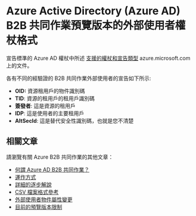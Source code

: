 <properties
   pageTitle="Azure Active Directory B2B 共同作業預覽版本的外部使用者權杖格式 | Microsoft Azure"
   description="Azure Active Directory B2B 可讓企業合作夥伴選擇性地存取您的公司應用程式，以支援公司間的關係"
   services="active-directory"
   authors="viv-liu"
   manager="cliffdi"
   editor=""
   tags=""/>

<tags
   ms.service="active-directory"
   ms.devlang="NA"
   ms.topic="article"
   ms.tgt_pltfrm="NA"
   ms.workload="na"
   ms.date="10/27/2015"
   ms.author="viviali"/>

# Azure Active Directory (Azure AD) B2B 共同作業預覽版本的外部使用者權杖格式
宣告標準的 Azure AD 權杖中所述 [支援的權杖和宣告類型](active-directory-token-and-claims.md) azure.microsoft.com 上的文件。

各有不同的經驗證的 B2B 共同作業外部使用者的宣告如下所示:<br/>
- **OID:** 資源租用戶的物件識別碼<br/>
- **TID**: 資源的租用戶的租用戶識別碼<br/>
- **簽發者**: 這是資源的租用戶<br/>
- **IDP**: 這是使用者的主要租用戶<br/>
- **AltSecId**: 這是替代安全性識別碼，也就是您不清楚<br/>

## 相關文章
請瀏覽有關 Azure B2B 共同作業的其他文章：

- [何謂 Azure AD B2B 共同作業？](active-directory-b2b-what-is-azure-ad-b2b.md)
- [運作方式](active-directory-b2b-how-it-works.md)
- [詳細的逐步解說](active-directory-b2b-detailed-walkthrough.md)
- [CSV 檔案格式參考](active-directory-b2b-references-csv-file-format.md)
- [外部使用者物件屬性變更](active-directory-b2b-references-external-user-object-attribute-changes.md)
- [目前的預覽版本限制](active-directory-b2b-current-preview-limitations.md)

